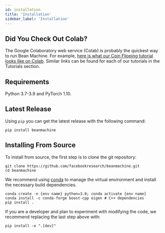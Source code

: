 ```yaml
---
id: installation
title: 'Installation'
sidebar_label: 'Installation'
---
```

<!-- @import "../../header.md" -->

## Did You Check Out Colab?
The Google Colaboratory web service (Colab) is probably the quickest way to run Bean Machine. For example, [here is what our Coin Flipping tutorial looks like on Colab](https://colab.research.google.com/github/facebookresearch/beanmachine/blob/main/tutorials/Coin_flipping.ipynb). Similar links can be found for each of our tutorials in the Tutorials section.

## Requirements
Python 3.7-3.9 and PyTorch 1.10.

## Latest Release

Using `pip` you can get the latest release with the following command:
```
pip install beanmachine
```

## Installing From Source
To install from source, the first step is to clone the git repository:
```
git clone https://github.com/facebookresearch/beanmachine.git
cd beanmachine
```

We recommend using [conda](https://docs.conda.io/en/latest/) to manage the virtual environment and install the necessary build dependencies.

```
conda create -n {env name} python=3.8; conda activate {env name}
conda install -c conda-forge boost-cpp eigen # C++ dependencies
pip install .
```

If you are a developer and plan to experiment with modifying the code, we recommend replacing the last step above with:
```
pip install -e ".[dev]"
```
